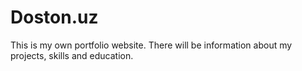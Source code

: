 # Doston.uz
This is my own portfolio website. There will be information about my projects, skills and education.

